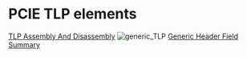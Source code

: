 # PCIE TLP elements
[TLP Assembly And Disassembly](../../files/books/protocol/PCI%20Express%20Technology%20-%20Comprehensive%20Guide%20to%20Generations%201.x,%202.x%20and%203.0%20(Mike%20Jackson,%20Ravi%20Budruk,%20Joseph%20Winkles%20etc.)%20(Z-Library).pdf#page=231&selection=450,0,450,28)
![generic_TLP](../../files/images/CS/generic_TLP.png)
[Generic Header Field Summary](../../files/books/protocol/PCI%20Express%20Technology%20-%20Comprehensive%20Guide%20to%20Generations%201.x,%202.x%20and%203.0%20(Mike%20Jackson,%20Ravi%20Budruk,%20Joseph%20Winkles%20etc.)%20(Z-Library).pdf#page=234&selection=0,23,85,28)